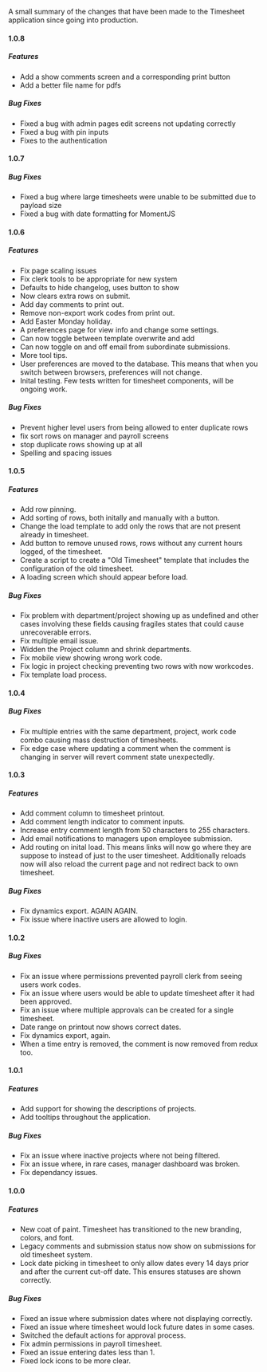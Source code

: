 A small summary of the changes that have been made to the Timesheet application since going into production.

#### 1.0.8

##### Features

- Add a show comments screen and a corresponding print button
- Add a better file name for pdfs

##### Bug Fixes

- Fixed a bug with admin pages edit screens not updating correctly
- Fixed a bug with pin inputs
- Fixes to the authentication

#### 1.0.7

##### Bug Fixes

- Fixed a bug where large timesheets were unable to be submitted due to payload size
- Fixed a bug with date formatting for MomentJS

#### 1.0.6

##### Features

- Fix page scaling issues
- Fix clerk tools to be appropriate for new system
- Defaults to hide changelog, uses button to show
- Now clears extra rows on submit.
- Add day comments to print out.
- Remove non-export work codes from print out.
- Add Easter Monday holiday.
- A preferences page for view info and change some settings.
- Can now toggle between template overwrite and add
- Can now toggle on and off email from subordinate submissions.
- More tool tips.
- User preferences are moved to the database. This means that when you switch between browsers, preferences will not change.
- Inital testing. Few tests written for timesheet components, will be ongoing work.

##### Bug Fixes

- Prevent higher level users from being allowed to enter duplicate rows
- fix sort rows on manager and payroll screens
- stop duplicate rows showing up at all
- Spelling and spacing issues

#### 1.0.5

##### Features

- Add row pinning.
- Add sorting of rows, both initally and manually with a button.
- Change the load template to add only the rows that are not present already in timesheet.
- Add button to remove unused rows, rows without any current hours logged, of the timesheet.
- Create a script to create a "Old Timesheet" template that includes the configuration of the old timesheet.
- A loading screen which should appear before load.

##### Bug Fixes

- Fix problem with department/project showing up as undefined and other cases involving these fields causing fragiles states that could cause unrecoverable errors.
- Fix multiple email issue.
- Widden the Project column and shrink departments.
- Fix mobile view showing wrong work code.
- Fix logic in project checking preventing two rows with now workcodes.
- Fix template load process.

#### 1.0.4

##### Bug Fixes

- Fix multiple entries with the same department, project, work code combo causing mass destruction of timesheets.
- Fix edge case where updating a comment when the comment is changing in server will revert comment state unexpectedly.

#### 1.0.3

##### Features

- Add comment column to timesheet printout.
- Add comment length indicator to comment inputs.
- Increase entry comment length from 50 characters to 255 characters.
- Add email notifications to managers upon employee submission.
- Add routing on inital load. This means links will now go where they are suppose to instead of just to the user timesheet. Additionally reloads now will also reload the current page and not redirect back to own timesheet.

##### Bug Fixes

- Fix dynamics export. AGAIN AGAIN.
- Fix issue where inactive users are allowed to login.

#### 1.0.2

##### Bug Fixes

- Fix an issue where permissions prevented payroll clerk from seeing users work codes.
- Fix an issue where users would be able to update timesheet after it had been approved.
- Fix an issue where multiple approvals can be created for a single timesheet.
- Date range on printout now shows correct dates.
- Fix dynamics export, again.
- When a time entry is removed, the comment is now removed from redux too.

#### 1.0.1

##### Features

- Add support for showing the descriptions of projects.
- Add tooltips throughout the application.

##### Bug Fixes

- Fix an issue where inactive projects where not being filtered.
- Fix an issue where, in rare cases, manager dashboard was broken.
- Fix dependancy issues.

#### 1.0.0

##### Features

- New coat of paint. Timesheet has transitioned to the new branding, colors, and font.
- Legacy comments and submission status now show on submissions for old timesheet system.
- Lock date picking in timesheet to only allow dates every 14 days prior and after the current cut-off date. This ensures statuses are shown correctly.

##### Bug Fixes

- Fixed an issue where submission dates where not displaying correctly.
- Fixed an issue where timesheet would lock future dates in some cases.
- Switched the default actions for approval process.
- Fix admin permissions in payroll timesheet.
- Fixed an issue entering dates less than 1.
- Fixed lock icons to be more clear.
